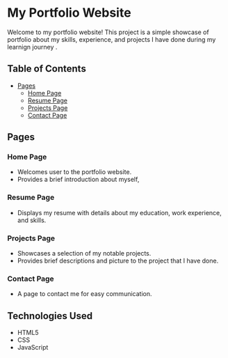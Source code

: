 # My Portfolio Website

Welcome to my portfolio website! This project is a simple showcase of portfolio about  my skills, experience, and projects I have done during my learnign journey .

## Table of Contents

- [Pages](#pages)
  - [Home Page](#home-page)
  - [Resume Page](#resume-page)
  - [Projects Page](#projects-page)
  - [Contact Page](#contact-page)
## Pages

### Home Page

- Welcomes user to the portfolio website.
- Provides a brief introduction about myself,

### Resume Page

- Displays my resume with details about my education, work experience, and skills.


### Projects Page

- Showcases a selection of my notable projects.
- Provides brief descriptions and picture to the project that I have done.

### Contact Page

- A page to contact me for easy communication.

## Technologies Used

- HTML5
- CSS
- JavaScript

